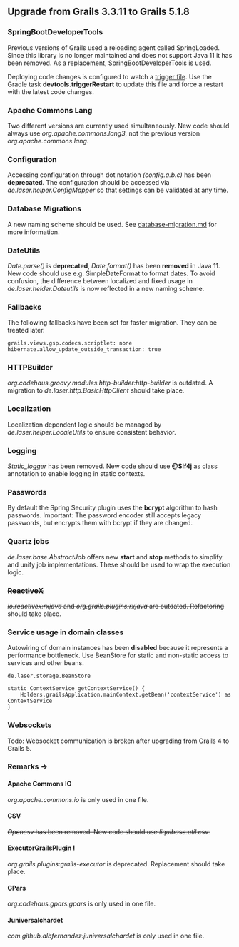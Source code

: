 
## Upgrade from Grails 3.3.11 to Grails 5.1.8

### SpringBootDeveloperTools

Previous versions of Grails used a reloading agent called SpringLoaded.
Since this library is no longer maintained and does not support Java 11 it has been removed.
As a replacement, SpringBootDeveloperTools is used.

Deploying code changes is configured to watch a [trigger file](../grails-app/conf/spring/restart.trigger).
Use the Gradle task **devtools.triggerRestart** to update this file and force a restart with the latest code changes.

### Apache Commons Lang

Two different versions are currently used simultaneously. New code should always use *org.apache.commons.lang3*, not the previous version *org.apache.commons.lang*.

### Configuration

Accessing configuration through dot notation *(config.a.b.c)* has been **deprecated**. The configuration should be accessed via *de.laser.helper.ConfigMapper* so that settings can be validated at any time.

### Database Migrations

A new naming scheme should be used. See [database-migration.md](./database-migration.md) for more information.

### DateUtils

*Date.parse()* is **deprecated**, *Date.format()* has been **removed** in Java 11. New code should use e.g. SimpleDateFormat to format dates.
To avoid confusion, the difference between localized and fixed usage in *de.laser.helder.Dateutils* is now reflected in a new naming scheme.

### Fallbacks

The following fallbacks have been set for faster migration. They can be treated later.

    grails.views.gsp.codecs.scriptlet: none
    hibernate.allow_update_outside_transaction: true

### HTTPBuilder

*org.codehaus.groovy.modules.http-builder:http-builder* is outdated.
A migration to *de.laser.http.BasicHttpClient* should take place.

### Localization

Localization dependent logic should be managed by *de.laser.helper.LocaleUtils* to ensure consistent behavior.

### Logging

*Static_logger* has been removed. New code should use **@Slf4j** as class annotation to enable logging in static contexts.

### Passwords

By default the Spring Security plugin uses the **bcrypt** algorithm to hash passwords.
Important: The password encoder still accepts legacy passwords, but encrypts them with bcrypt if they are changed.

### Quartz jobs

*de.laser.base.AbstractJob* offers new **start** and **stop** methods to simplify and unify job implementations. 
These should be used to wrap the execution logic.

### ~~ReactiveX~~

~~*io.reactivex:rxjava* and *org.grails.plugins:rxjava* are outdated. Refactoring should take place.~~

### Service usage in domain classes

Autowiring of domain instances has been **disabled** because it represents a performance bottleneck.
Use BeanStore for static and non-static access to services and other beans.

    de.laser.storage.BeanStore

    static ContextService getContextService() {
        Holders.grailsApplication.mainContext.getBean('contextService') as ContextService
    }
### Websockets

Todo: Websocket communication is broken after upgrading from Grails 4 to Grails 5.

### Remarks &rarr;

#### Apache Commons IO

*org.apache.commons.io* is only used in one file.

#### ~~CSV~~

~~*Opencsv* has been removed. New code should use *liquibase.util.csv*.~~

#### ExecutorGrailsPlugin !

*org.grails.plugins:grails-executor* is deprecated. Replacement should take place.

#### GPars

*org.codehaus.gpars:gpars* is only used in one file.

#### Juniversalchardet

*com.github.albfernandez:juniversalchardet* is only used in one file.



